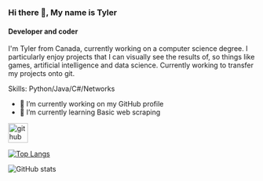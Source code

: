 ### Hi there 👋, My name is Tyler
#### Developer and coder 
I'm Tyler from Canada, currently working on a computer science degree. I particularly enjoy projects that I can visually see the results of, so things like games, artificial intelligence and data science. Currently working to transfer my projects onto git.

Skills: Python/Java/C#/Networks

- 🔭 I’m currently working on my GitHub profile
- 🌱 I’m currently learning Basic web scraping 


[<img src='https://cdn.jsdelivr.net/npm/simple-icons@3.0.1/icons/github.svg' alt='github' height='40'>](https://github.com/GlancingJarl)  

[![Top Langs](https://github-readme-stats.vercel.app/api/top-langs/?username=GlancingJarl)](https://github.com/anuraghazra/github-readme-stats)

![GitHub stats](https://github-readme-stats.vercel.app/api?username=GlancingJarl&show_icons=true)  

